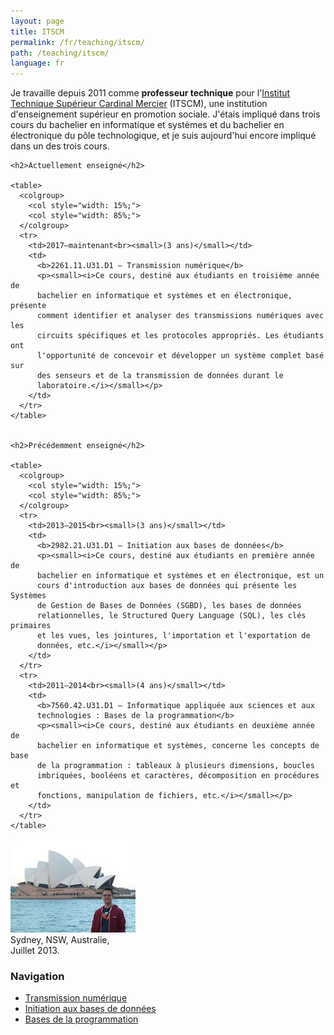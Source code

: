 ```yaml
---
layout: page
title: ITSCM
permalink: /fr/teaching/itscm/
path: /teaching/itscm/
language: fr
---
```


<div class="page-col-wrapper">
  <div class="page-col page-col-1">
    <p>Je travaille depuis 2011 comme <b>professeur technique</b> pour
    l'<a href="https://www.itscm2.be">Institut Technique Supérieur Cardinal
    Mercier</a> (ITSCM), une institution d'enseignement supérieur en promotion
    sociale. J'étais impliqué dans trois cours du bachelier en informatique et
    systèmes et du bachelier en électronique du pôle technologique, et je suis
    aujourd'hui encore impliqué dans un des trois cours.</p>


    <h2>Actuellement enseigné</h2>

    <table>
      <colgroup>
        <col style="width: 15%;">
        <col style="width: 85%;">
      </colgroup>
      <tr>
        <td>2017–maintenant<br><small>(3 ans)</small></td>
        <td>
          <b>2261.11.U31.D1 – Transmission numérique</b>
          <p><small><i>Ce cours, destiné aux étudiants en troisième année de
          bachelier en informatique et systèmes et en électronique, présente
          comment identifier et analyser des transmissions numériques avec les
          circuits spécifiques et les protocoles appropriés. Les étudiants ont
          l'opportunité de concevoir et développer un système complet basé sur
          des senseurs et de la transmission de données durant le
          laboratoire.</i></small></p>
        </td>
      </tr>
    </table>


    <h2>Précédemment enseigné</h2>

    <table>
      <colgroup>
        <col style="width: 15%;">
        <col style="width: 85%;">
      </colgroup>
      <tr>
        <td>2013–2015<br><small>(3 ans)</small></td>
        <td>
          <b>2982.21.U31.D1 – Initiation aux bases de données</b>
          <p><small><i>Ce cours, destiné aux étudiants en première année de
          bachelier en informatique et systèmes et en électronique, est un
          cours d'introduction aux bases de données qui présente les Systèmes
          de Gestion de Bases de Données (SGBD), les bases de données
          relationnelles, le Structured Query Language (SQL), les clés primaires
          et les vues, les jointures, l'importation et l'exportation de
          données, etc.</i></small></p>
        </td>
      </tr>
      <tr>
        <td>2011–2014<br><small>(4 ans)</small></td>
        <td>
          <b>7560.42.U31.D1 – Informatique appliquée aux sciences et aux
          technologies : Bases de la programmation</b>
          <p><small><i>Ce cours, destiné aux étudiants en deuxième année de
          bachelier en informatique et systèmes, concerne les concepts de base
          de la programmation : tableaux à plusieurs dimensions, boucles
          imbriquées, booléens et caractères, décomposition en procédures et
          fonctions, manipulation de fichiers, etc.</i></small></p>
        </td>
      </tr>
    </table>
  </div>
  <div class="page-col page-col-2">
    <p><img src="/images/sydney.jpg" alt="Sydney, NSW, Australia, Juillet 2013."
    width="200" height="150"><br >
    Sydney, NSW, Australie,<br>
    Juillet 2013.</p>
    <h3>Navigation</h3>
    <ul class="navigation">
      <li><a href="/fr/teaching/itscm/transmission/">Transmission
      numérique</a></li>
      <li><a href="/fr/teaching/itscm/database/">Initiation aux bases de
      données</a></li>
      <li><a href="/fr/teaching/itscm/programming/">Bases de la
      programmation</a></li>
    </ul>
  </div>
</div>

